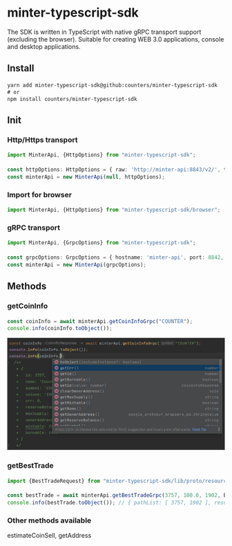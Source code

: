 # minter-typescript-sdk

The SDK is written in TypeScript with native gRPC transport support (excluding the browser). Suitable for creating WEB 3.0 applications, console and desktop applications.

## Install

```shell
yarn add minter-typescript-sdk@github:counters/minter-typescript-sdk
# or
npm install counters/minter-typescript-sdk
```

## Init

### Http/Https transport

```ts
import MinterApi, {HttpOptions} from "minter-typescript-sdk";

const httpOptions: HttpOptions = { raw: 'http://minter-api:8843/v2/', timeout: null, headers: null };
const minterApi = new MinterApi(null, httpOptions);
```

### Import for browser

```ts
import MinterApi, {HttpOptions} from "minter-typescript-sdk/browser";
```

### gRPC transport

```ts
import MinterApi, {GrpcOptions} from "minter-typescript-sdk";

const grpcOptions: GrpcOptions = { hostname: 'minter-api', port: 8842, deadline: 2500, useTransportSecurity: false };
const minterApi = new MinterApi(grpcOptions);
```


## Methods

### getCoinInfo

```ts
const coinInfo = await minterApi.getCoinInfoGrpc("COUNTER");
console.info(coinInfo.toObject());
```

![Minter TypeScript SDK code completion](sdk-code-completion.png "Minter TypeScript SDK code completion")


### getBestTrade

```ts
import {BestTradeRequest} from "minter-typescript-sdk/lib/proto/resources_pb";

const bestTrade = await minterApi.getBestTradeGrpc(3757, 100.0, 1902, BestTradeRequest.Type.INPUT)
console.info(bestTrade.toObject()); // { pathList: [ 3757, 1902 ], result: '7929802038004399105' }
```

### Other methods available
estimateCoinSell, getAddress
